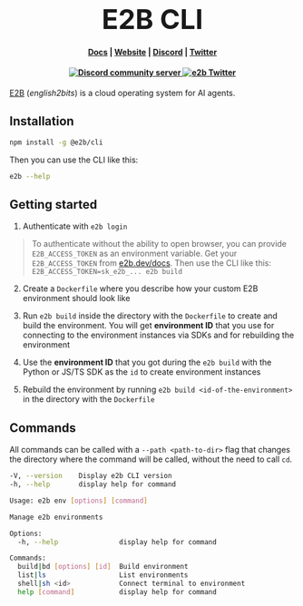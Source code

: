 <h1 align="center">
<span style="font-size:48px;"><b>E2B CLI</b></span>
</h1>

<h4 align="center">
  <a href="https://e2b.dev/docs">Docs</a> |
  <a href="https://e2b.dev">Website</a> |
  <a href="https://discord.gg/U7KEcGErtQ">Discord</a> |
  <a href="https://twitter.com/e2b_dev">Twitter</a>
</h4>

<h4 align="center">
  <a href="https://discord.gg/U7KEcGErtQ">
    <img src="https://img.shields.io/badge/chat-on%20Discord-blue" alt="Discord community server" />
  </a>
  <a href="https://twitter.com/e2b_dev">
    <img src="https://img.shields.io/twitter/follow/infisical?label=Follow" alt="e2b Twitter" />
  </a>
</h4>

[E2B](https://e2b.dev) (_english2bits_) is a cloud operating system for AI agents.

## Installation

```bash
npm install -g @e2b/cli
```

Then you can use the CLI like this:

```bash
e2b --help
```

## Getting started

1. Authenticate with `e2b login`

> To authenticate without the ability to open browser, you can provide `E2B_ACCESS_TOKEN` as an environment variable. Get your `E2B_ACCESS_TOKEN` from [e2b.dev/docs](https://e2b.dev/docs). Then use the CLI like this: `E2B_ACCESS_TOKEN=sk_e2b_... e2b build`

2. Create a `Dockerfile` where you describe how your custom E2B environment should look like

3. Run `e2b build` inside the directory with the `Dockerfile` to create and build the environment. You will get **environment ID** that you use for connecting to the environment instances via SDKs and for rebuilding the environment

5. Use the **environment ID** that you got during the `e2b build` with the Python or JS/TS SDK as the `id` to create environment instances

6. Rebuild the environment by running `e2b build <id-of-the-environment>` in the directory with the `Dockerfile`


## Commands

All commands can be called with a `--path <path-to-dir>` flag that changes the directory where the command will be called, without the need to call `cd`.

```sh
-V, --version    Display e2b CLI version
-h, --help       display help for command
```

```sh
Usage: e2b env [options] [command]

Manage e2b environments

Options:
  -h, --help               display help for command

Commands:
  build|bd [options] [id]  Build environment
  list|ls                  List environments
  shell|sh <id>            Connect terminal to environment
  help [command]           display help for command
```
